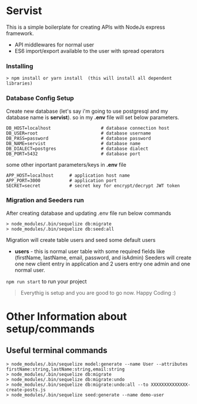 # Servist
This is a simple boilerplate for creating APIs with NodeJs express framework.
 - API middlewares for normal user
 - ES6 import/export available to the user with spread operators

### Installing
```
> npm install or yarn install  (this will install all dependent libraries)
```

### Database Config Setup
Create new database (let's say i'm going to use postgresql and my database name is **servist**).
so in my **.env** file will set below parameters.
```
DB_HOST=localhost                   # database connection host
DB_USER=root                        # database username
DB_PASS=password                    # database password
DB_NAME=servist                     # database name
DB_DIALECT=postgres                 # database dialect
DB_PORT=5432                        # database port
```
some other inportant parameters/keys in **.env** file
```
APP_HOST=localhost      # application host name
APP_PORT=3000           # application port
SECRET=secret           # secret key for encrypt/decrypt JWT token
```

### Migration and Seeders run
After creating database and updating .env file run below commands
```
> node_modules/.bin/sequelize db:migrate
> node_modules/.bin/sequelize db:seed:all
```
Migration will create table users and seed some default users
* **users** - this is normal user table with some required fields like (firstName, lastName, email, password, and isAdmin)
Seeders will create one new client entry in application and 2 users entry one admin and one normal user.

`npm run start` to run your project 
>Everythig is setup and you are good to go now. Happy Coding :)

# Other Information about setup/commands
## Useful terminal commands
```
> node_modules/.bin/sequelize model:generate --name User --attributes firstName:string,lastName:string,email:string
> node_modules/.bin/sequelize db:migrate
> node_modules/.bin/sequelize db:migrate:undo
> node_modules/.bin/sequelize db:migrate:undo:all --to XXXXXXXXXXXXXX-create-posts.js
> node_modules/.bin/sequelize seed:generate --name demo-user
```

